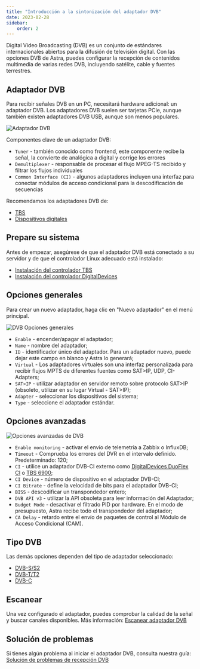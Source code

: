 ```yaml
---
title: "Introducción a la sintonización del adaptador DVB"
date: 2023-02-28
sidebar:
    order: 2
---
```


Digital Video Broadcasting (DVB) es un conjunto de estándares internacionales abiertos para la difusión de televisión digital. Con las opciones DVB de Astra, puedes configurar la recepción de contenidos multimedia de varias redes DVB, incluyendo satélite, cable y fuentes terrestres.

## Adaptador DVB[](/es/astra/receiving/intro#dvb-adapter)

Para recibir señales DVB en un PC, necesitará hardware adicional: un adaptador DVB. Los adaptadores DVB suelen ser tarjetas PCIe, aunque también existen adaptadores DVB USB, aunque son menos populares.

![Adaptador DVB](https://cdn.cesbo.com/help/astra/receiving/dvb/intro/dvb-adapter.jpg)

Componentes clave de un adaptador DVB:

- `Tuner` - también conocido como frontend, este componente recibe la señal, la convierte de analógica a digital y corrige los errores
- `Demultiplexer` - responsable de procesar el flujo MPEG-TS recibido y filtrar los flujos individuales
- `Common Interface (CI)` - algunos adaptadores incluyen una interfaz para conectar módulos de acceso condicional para la descodificación de secuencias

Recomendamos los adaptadores DVB de:

- [TBS](https://www.tbsdtv.com/)
- [Dispositivos digitales](https://www.digital-devices.eu/)

## Prepare su sistema[](/es/astra/receiving/intro#prepare-you-system)

Antes de empezar, asegúrese de que el adaptador DVB está conectado a su servidor y de que el controlador Linux adecuado está instalado:

- [Instalación del controlador TBS](/es/misc/tools-and-utilities/tbs-driver)
- [Instalación del controlador DigitalDevices](/es/misc/tools-and-utilities/dd-driver)

## Opciones generales[](/es/astra/receiving/intro#general-options)

Para crear un nuevo adaptador, haga clic en "Nuevo adaptador" en el menú principal.

![DVB Opciones generales](https://cdn.cesbo.com/help/astra/receiving/dvb/intro/dvb-general.png)

- `Enable` - encender/apagar el adaptador;
- `Name` - nombre del adaptador;
- `ID` - identificador único del adaptador. Para un adaptador nuevo, puede dejar este campo en blanco y Astra lo generará;
- `Virtual` - Los adaptadores virtuales son una interfaz personalizada para recibir flujos MPTS de diferentes fuentes como SAT>IP, UDP, CI-Adapters;
- `SAT>IP` - utilizar adaptador en servidor remoto sobre protocolo SAT>IP (obsoleto, utilizar en su lugar Virtual - SAT>IP);
- `Adapter` - seleccionar los dispositivos del sistema;
- `Type` - seleccione el adaptador estándar.

## Opciones avanzadas[](/es/astra/receiving/intro#advanced-options)

![Opciones avanzadas de DVB](https://cdn.cesbo.com/help/astra/receiving/dvb/intro/dvb-advanced.png)

- `Enable monitoring` - activar el envío de telemetría a Zabbix o InfluxDB;
- `Timeout` - Comprueba los errores del DVR en el intervalo definido. Predeterminado: 120;
- `CI` - utilice un adaptador DVB-CI externo como [DigitalDevices DuoFlex CI](https://www.digital-devices.eu/shop/en/cine-series/ci-expansion/224/digital-devices-duoflex-ci-double-common-interface-ci-extension-duoflex-ci?c=173) o [TBS 6900](https://www.tbsdtv.com/products/tbs6900-dvb-dual-pci-e-card.html);
- `CI Device` - número de dispositivo en el adaptador DVB-CI;
- `CI Bitrate` - define la velocidad de bits para el adaptador DVB-CI;
- `BISS` - descodificar un transpondedor entero;
- `DVB API v3` - utilizar la API obsoleta para leer información del Adaptador;
- `Budget Mode` - desactivar el filtrado PID por hardware. En el modo de presupuesto, Astra recibe todo el transpondedor del adaptador;
- `CA Delay` - retardo entre el envío de paquetes de control al Módulo de Acceso Condicional (CAM).

## Tipo DVB[](/es/astra/receiving/intro#dvb-type)

Las demás opciones dependen del tipo de adaptador seleccionado:

- [DVB-S/S2](/es/astra/receiving/s)
- [DVB-T/T2](/es/astra/receiving/t)
- [DVB-C](/es/astra/receiving/c)

## Escanear[](/es/astra/receiving/intro#scan)

Una vez configurado el adaptador, puedes comprobar la calidad de la señal y buscar canales disponibles. Más información: [Escanear adaptador DVB](/es/astra/receiving/scan)

## Solución de problemas[](/es/astra/receiving/intro#troubleshooting)

Si tienes algún problema al iniciar el adaptador DVB, consulta nuestra guía: [Solución de problemas de recepción DVB](/es/misc/troubleshooting/dvb)
